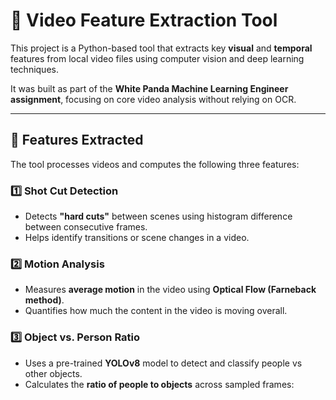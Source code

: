 # 🎥 Video Feature Extraction Tool 

This project is a Python-based tool that extracts key **visual** and **temporal** features from local video files using computer vision and deep learning techniques.

It was built as part of the **White Panda Machine Learning Engineer assignment**, focusing on core video analysis without relying on OCR.

---

## 🚀 Features Extracted

The tool processes videos and computes the following three features:

### 1️⃣ Shot Cut Detection
- Detects **"hard cuts"** between scenes using histogram difference between consecutive frames.
- Helps identify transitions or scene changes in a video.

### 2️⃣ Motion Analysis
- Measures **average motion** in the video using **Optical Flow (Farneback method)**.
- Quantifies how much the content in the video is moving overall.

### 3️⃣ Object vs. Person Ratio
- Uses a pre-trained **YOLOv8** model to detect and classify people vs other objects.
- Calculates the **ratio of people to objects** across sampled frames:
